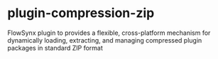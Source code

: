 # plugin-compression-zip
FlowSynx plugin to provides a flexible, cross-platform mechanism for dynamically loading, extracting, and managing compressed plugin packages in standard ZIP format
